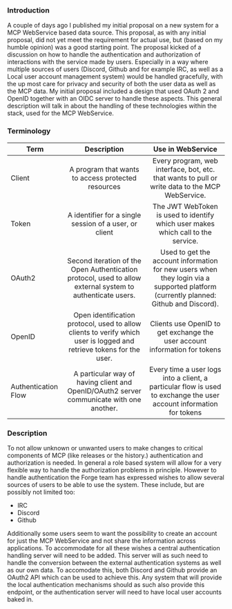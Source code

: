 ### Introduction
A couple of days ago I published my initial proposal on a new system for a MCP WebService based data source.
This proposal, as with any initial proposal, did not yet meet the requirement for actual use, but (based on my humble opinion) was a good starting point.
The proposal kicked of a discussion on how to handle the authentication and authorization of interactions with the service made by users. Especially in a way where multiple sources of users (Discord, Github and for example IRC, as well as a Local user account management system) would be handled gracefully, with the up most care for privacy and security of both the user data as well as the MCP data.
My initial proposal included a design that used OAuth 2 and OpenID together with an OIDC server to handle these aspects.
This general description will talk in about the handling of these technologies within the stack, used for the MCP WebService.
### Terminology
| Term | Description | Use in WebService |
| ---- | :---------: | :---------------: |
| Client | A program that wants to access protected resources | Every program, web interface, bot, etc. that wants to pull or write data to the MCP WebService. |
| Token | A identifier for a single session of a user, or client | The JWT WebToken is used to identify which user makes which call to the service. |
| OAuth2 | Second iteration of the Open Authentication protocol, used to allow external system to authenticate users. | Used to get the account information for new users when they login via a supported platform (currently planned: Github and Discord). |
| OpenID | Open identification protocol, used to allow clients to verify which user is logged and retrieve tokens for the user. | Clients use OpenID to get exchange the user account information for tokens |
| Authentication Flow | A particular way of having client and OpenID/OAuth2 server communicate with one another. | Every time a user logs into a client, a particular flow is used to exchange the user account information for tokens |
### Description
To not allow unknown or unwanted users to make changes to critical components of MCP (like releases or the history.) authentication and authorization is needed.
In general a role based system will allow for a very flexible way to handle the authorization problems in principle.
However to handle authentication the Forge team has expressed wishes to allow several sources of users to be able to use the system.
These include, but are possibly not limited too:
 - IRC
 - Discord
 - Github

Additionally some users seem to want the possibility to create an account for just the MCP WebService and not share the information across applications.
To accommodate for all these wishes a central authentication handling server will need to be added.
This server will as such need to handle the conversion between the external authentication systems as well as our own data.
To accomodate this, both Discord and Github provide an OAuth2 API which can be used to achieve this.
Any system that will provide the local authentication mechanisms should as such also provide this endpoint, or the authentication server will need to have local user accounts baked in.
   
